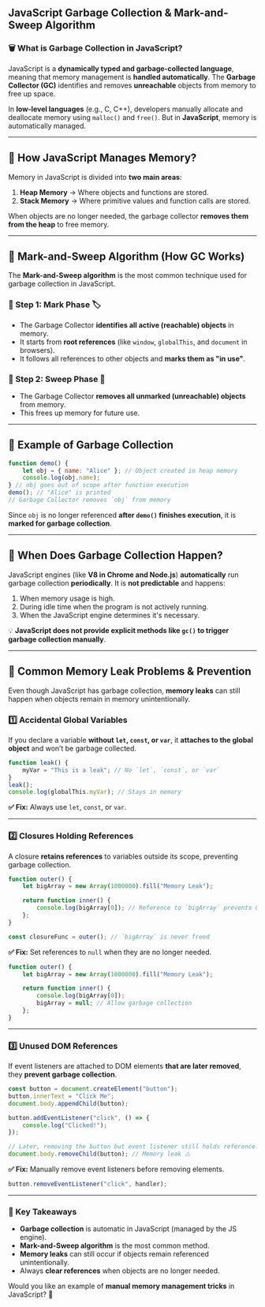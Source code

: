 ## **JavaScript Garbage Collection & Mark-and-Sweep Algorithm**

### **🗑️ What is Garbage Collection in JavaScript?**
JavaScript is a **dynamically typed and garbage-collected language**, meaning that memory management is **handled automatically**. The **Garbage Collector (GC)** identifies and removes **unreachable** objects from memory to free up space.

In **low-level languages** (e.g., C, C++), developers manually allocate and deallocate memory using `malloc()` and `free()`. But in **JavaScript**, memory is automatically managed.

---

## **📌 How JavaScript Manages Memory?**
Memory in JavaScript is divided into **two main areas**:

1. **Heap Memory** → Where objects and functions are stored.
2. **Stack Memory** → Where primitive values and function calls are stored.

When objects are no longer needed, the garbage collector **removes them from the heap** to free memory.

---

## **🚀 Mark-and-Sweep Algorithm (How GC Works)**
The **Mark-and-Sweep algorithm** is the most common technique used for garbage collection in JavaScript.

### **🔹 Step 1: Mark Phase 🏷️**
- The Garbage Collector **identifies all active (reachable) objects** in memory.
- It starts from **root references** (like `window`, `globalThis`, and `document` in browsers).
- It follows all references to other objects and **marks them as "in use"**.

### **🔹 Step 2: Sweep Phase 🧹**
- The Garbage Collector **removes all unmarked (unreachable) objects** from memory.
- This frees up memory for future use.

---

## **📌 Example of Garbage Collection**
```js
function demo() {
    let obj = { name: "Alice" }; // Object created in heap memory
    console.log(obj.name);
} // obj goes out of scope after function execution
demo(); // "Alice" is printed
// Garbage Collector removes `obj` from memory
```
Since `obj` is no longer referenced **after `demo()` finishes execution**, it is **marked for garbage collection**.

---

## **🚀 When Does Garbage Collection Happen?**
JavaScript engines (like **V8 in Chrome and Node.js**) **automatically** run garbage collection **periodically**. It is **not predictable** and happens:
1. When memory usage is high.
2. During idle time when the program is not actively running.
3. When the JavaScript engine determines it's necessary.

💡 **JavaScript does not provide explicit methods like `gc()` to trigger garbage collection manually**.

---

## **🚨 Common Memory Leak Problems & Prevention**
Even though JavaScript has garbage collection, **memory leaks** can still happen when objects remain in memory unintentionally.

### **1️⃣ Accidental Global Variables**
If you declare a variable **without `let`, `const`, or `var`**, it **attaches to the global object** and won’t be garbage collected.
```js
function leak() {
    myVar = "This is a leak"; // No `let`, `const`, or `var`
}
leak();
console.log(globalThis.myVar); // Stays in memory
```
**✅ Fix:** Always use `let`, `const`, or `var`.

---

### **2️⃣ Closures Holding References**
A closure **retains references** to variables outside its scope, preventing garbage collection.
```js
function outer() {
    let bigArray = new Array(1000000).fill("Memory Leak");

    return function inner() {
        console.log(bigArray[0]); // Reference to `bigArray` prevents GC
    };
}

const closureFunc = outer(); // `bigArray` is never freed
```
**✅ Fix:** Set references to `null` when they are no longer needed.
```js
function outer() {
    let bigArray = new Array(1000000).fill("Memory Leak");

    return function inner() {
        console.log(bigArray[0]);
        bigArray = null; // Allow garbage collection
    };
}
```

---

### **3️⃣ Unused DOM References**
If event listeners are attached to DOM elements **that are later removed**, they **prevent garbage collection**.
```js
const button = document.createElement("button");
button.innerText = "Click Me";
document.body.appendChild(button);

button.addEventListener("click", () => {
    console.log("Clicked!");
});

// Later, removing the button but event listener still holds reference!
document.body.removeChild(button); // Memory leak ⚠️
```
**✅ Fix:** Manually remove event listeners before removing elements.
```js
button.removeEventListener("click", handler);
```

---

### **🚀 Key Takeaways**
- **Garbage collection** is automatic in JavaScript (managed by the JS engine).
- **Mark-and-Sweep algorithm** is the most common method.
- **Memory leaks** can still occur if objects remain referenced unintentionally.
- Always **clear references** when objects are no longer needed.

Would you like an example of **manual memory management tricks** in JavaScript? 🚀